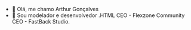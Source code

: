 - 👋 Olá, me chamo Arthur Gonçalves
- 👀 Sou modelador e desenvolvedor .HTML
CEO - Flexzone Community
CEO - FastBack Studio.


